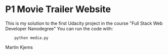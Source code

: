 
# P1 Movie Trailer Website

This is my solution to the first Udacity project in the course "Full Stack Web Developer Nanodegree"
You can run the code with:

```
	python media.py
``` 

Martin Kjems

